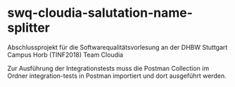 # swq-cloudia-salutation-name-splitter
Abschlussprojekt für die Softwarequalitätsvorlesung an der DHBW Stuttgart Campus Horb (TINF2018) Team Cloudia

Zur Ausführung der Integrationstests muss die Postman Collection im Ordner integration-tests in Postman importiert und dort ausgeführt werden.

